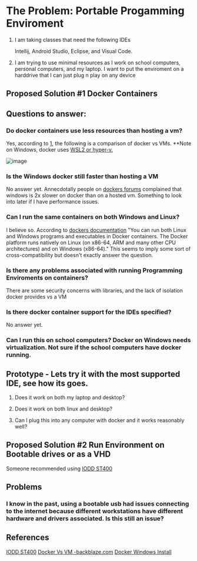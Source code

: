 # The Problem: Portable Progamming Enviroment

1. I am taking classes that need the following IDEs

    Intellij, Android Studio, Eclipse, and Visual Code.

2. I am trying to use minimal resources as I work on school computers, personal computers, and my laptop. I want to put the enviroment on a harddrive that I can just plug n play on any device

## Proposed Solution \#1 Docker Containers

## Questions to answer:

### Do docker containers use less resources than hosting a vm?

Yes, according to [1](https://www.backblaze.com/blog/vm-vs-containers/), the following is a comparison of docker vs VMs. **Note on Windows, docker uses [WSL2 or hyper-v.](https://docs.docker.com/desktop/install/windows-install/) 


![image](https://user-images.githubusercontent.com/1501624/213533002-a7335042-6c52-42bd-bf0a-0d4a4007957e.png)

### Is the Windows docker still faster than hosting a VM

No answer yet. Annecdotally people on [dockers forums](https://docs.docker.com/search/?q=windows%20slow) complained that windows is 2x slower on docker than on a hosted vm. Something to look into later if I have performance issues.

### Can I run the same containers on both Windows and Linux?

I believe so. According to [dockers documentation](https://docs.docker.com/engine/faq/#:~:text=You%20can%20run%20both%20Linux,on%20Linux%2C%20Windows%20and%20macOS.) "You can run both Linux and Windows programs and executables in Docker containers. The Docker platform runs natively on Linux (on x86-64, ARM and many other CPU architectures) and on Windows (x86-64)."  This seems to imply some sort of cross-compatibility but doesn't exactly answer the question.

### Is there any problems associated with running Programming Enviroments on containers?

There are some security concerns with libraries, and the lack of isolation docker provides vs a VM

### Is there docker container support for the IDEs specified?

No answer yet.

### Can I run this on school computers? Docker on Windows needs virtualization. Not sure if the school computers have docker running.


## Prototype - Lets try it with the most supported IDE, see how its goes.

1. Does it work on both my laptop and desktop?

2. Does it work on both linux and desktop?

3. Can I plug this into any computer with docker and it works reasonably well?




## Proposed Solution \#2 Run Environment on Bootable drives or as a VHD

Someone recommended using [IODD ST400](https://www.youtube.com/watch?v=ZSywLblIYa0)

## Problems

### I know in the past, using a bootable usb had issues connecting to the internet because different workstations have different hardware and drivers associated. Is this still an issue?



## References

[IODD ST400](https://www.youtube.com/watch?v=ZSywLblIYa0)
[Docker Vs VM -backblaze.com](https://www.backblaze.com/blog/vm-vs-containers/)
[Docker Windows Install](https://docs.docker.com/desktop/install/windows-install/)


